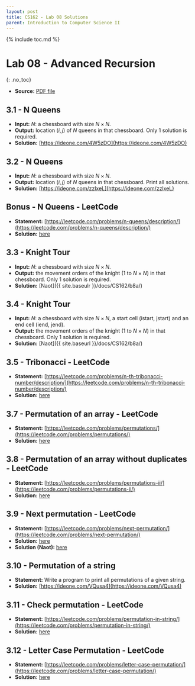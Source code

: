```yaml
---
layout: post
title: CS162 - Lab 08 Solutions
parent: Introduction to Computer Science II
--- 
```


{% include toc.md %}

# Lab 08 - Advanced Recursion
{: .no_toc}

* **Source:** [PDF file](Lab08_Advanced_Recursion.pdf)

## 3.1 - N Queens

* **Input:** $N$: a chessboard with size $N \times N$.
* **Output:** location $(i, j)$ of $N$ queens in that chessboard. Only $1$ solution is required.
* **Solution:** [https://ideone.com/4W5zDO](https://ideone.com/4W5zDO)

## 3.2 - N Queens

* **Input:** $N$: a chessboard with size $N \times N$.
* **Output:** location $(i, j)$ of $N$ queens in that chessboard. Print all solutions.
* **Solution:** [https://ideone.com/zzlxeL](https://ideone.com/zzlxeL)

## Bonus - N Queens - LeetCode

* **Statement:** [https://leetcode.com/problems/n-queens/description/](https://leetcode.com/problems/n-queens/description/)
* **Solution:** [here](https://leetcode.com/problems/n-queens/solutions/3465698/solution/)

## 3.3 - Knight Tour

* **Input:** $N$: a chessboard with size $N \times N$.
* **Output:** the movement orders of the knight ($1$ to $N \times N$) in that chessboard. Only $1$ solution is required.
* **Solution:** [Naot]({{ site.baseulr }}/docs/CS162/b8a/)

## 3.4 - Knight Tour

* **Input:** $N$: a chessboard with size $N \times N$, a start cell (istart, jstart) and an end cell (iend, jend).
* **Output:** the movement orders of the knight ($1$ to $N \times N$) in that chessboard. Only $1$ solution is required.
* **Solution:** [Naot]({{ site.baseurl }}/docs/CS162/b8a/)

## 3.5 - Tribonacci - LeetCode

* **Statement:** [https://leetcode.com/problems/n-th-tribonacci-number/description/](https://leetcode.com/problems/n-th-tribonacci-number/description/)
* **Solution:** [here](https://leetcode.com/problems/n-th-tribonacci-number/solutions/3465739/solution/)

## 3.7 - Permutation of an array - LeetCode

* **Statement:** [https://leetcode.com/problems/permutations/](https://leetcode.com/problems/permutations/)
* **Solution:** [here](https://leetcode.com/problems/permutations/solutions/3465755/solution/)

## 3.8 - Permutation of an array without duplicates - LeetCode

* **Statement:** [https://leetcode.com/problems/permutations-ii/](https://leetcode.com/problems/permutations-ii/)
* **Solution:** [here](https://leetcode.com/problems/permutations-ii/solutions/3465811/solution/)

## 3.9 - Next permutation - LeetCode

* **Statement:** [https://leetcode.com/problems/next-permutation/](https://leetcode.com/problems/next-permutation/)
* **Solution:** [here](https://leetcode.com/problems/next-permutation/solutions/3467635/solution/)
* **Solution (Naot):** [here](https://leetcode.com/problems/next-permutation/solutions/3474944/next-permutation/)

## 3.10 - Permutation of a string

* **Statement:** Write a program to print all permutations of a given string.
* **Solution:** [https://ideone.com/VQusa4](https://ideone.com/VQusa4)
## 3.11 - Check permutation - LeetCode

* **Statement:** [https://leetcode.com/problems/permutation-in-string/](https://leetcode.com/problems/permutation-in-string/)
* **Solution:** [here](https://leetcode.com/problems/permutation-in-string/solutions/3467641/solution/)

## 3.12 - Letter Case Permutation - LeetCode

* **Statement:** [https://leetcode.com/problems/letter-case-permutation/](https://leetcode.com/problems/letter-case-permutation/)
* **Solution:** [here](https://leetcode.com/problems/letter-case-permutation/solutions/3467649/solution/)